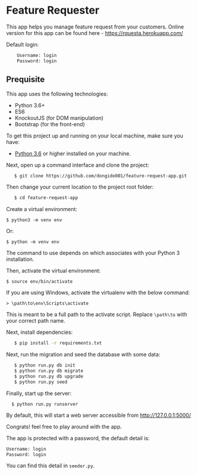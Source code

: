 # Feature Requester

This app helps you manage feature request from your customers. Online version for this app can be found here - https://rquesta.herokuapp.com/

Default login:

```bash
    Username: login
    Password: login
```

## Prequisite

This app uses the following technologies:

- Python 3.6+
- ES6
- KnockoutJS (for DOM manipulation)
- Bootstrap (for the front-end)

To get this project up and running on your local machine, make sure you have:
 - [Python 3.6](https://www.python.org/downloads/) or higher installed on your machine.

Next, open up a command interface and clone the project:

```bash
   $ git clone https://github.com/dongido001/feature-request-app.git
```

Then change your current location to the project root folder:

```bash
   $ cd feature-request-app
```

Create a virtual environment:


    $ python3 -m venv env

Or:


    $ python -m venv env

The command to use depends on which associates with your Python 3 installation.

Then, activate the virtual environment:


    $ source env/bin/activate

If you are using Windows, activate the virtualenv with the below command:


    > \path\to\env\Scripts\activate

This is meant to be a full path to the activate script. Replace `\path\to` with your correct path name.

Next, install dependencies:

```bash
   $ pip install -r requirements.txt
```

Next, run the migration and seed the database with some data:

```bash
   $ python run.py db init 
   $ python run.py db migrate 
   $ python run.py db upgrade
   $ python run.py seed
```

Finally, start up the server:

```
  $ python run.py runserver
```

By default, this will start a web server accessible from http://127.0.0.1:5000/

Congrats! feel free to play around with the app. 

The app is protected with a password, the default detail is:

```bash
Username: login
Password: login
```

You can find this detail in `seeder.py`.
